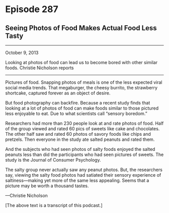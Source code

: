 # Episode 287

## Seeing Photos of Food Makes Actual Food Less Tasty

---

October 9, 2013

Looking at photos of food can lead us to become bored with other similar foods. Christie Nicholson reports

---

Pictures of food. Snapping photos of meals is one of the less expected viral social media trends. That megaburger, the cheesy burrito, the strawberry shortcake, captured forever as an object of desire.

But food photography can backfire. Because a recent study finds that looking at a lot of photos of food can make foods similar to those pictured less enjoyable to eat. Due to what scientists call “sensory boredom.”

Researchers had more than 230 people look at and rate photos of food. Half of the group viewed and rated 60 pics of sweets like cake and chocolates. The other half saw and rated 60 photos of savory foods like chips and pretzels. Then everyone in the study ate salted peanuts and rated them.

And the subjects who had seen photos of salty foods enjoyed the salted peanuts less than did the participants who had seen pictures of sweets. The study is the Journal of Consumer Psychology.

The salty group never actually saw any peanut photos. But, the researchers say, viewing the salty food photos had satiated their sensory experience of saltiness—making yet more of the same less appealing. Seems that a picture may be worth a thousand tastes.

—Christie Nicholson

[The above text is a transcript of this podcast.]

